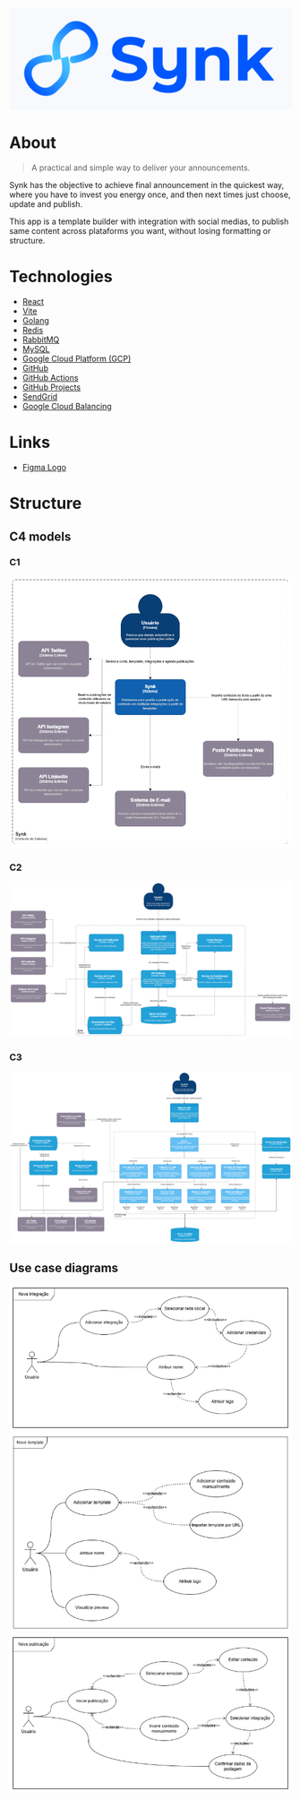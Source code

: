 ![Synk Logo](../assets/logo.png)
# About

> A practical and simple way to deliver your announcements.

Synk has the objective to achieve final announcement in the quickest way, where you have to invest you energy once, and then next times just choose, update and publish.

This app is a template builder with integration with social medias, to publish same content across plataforms you want, without losing formatting or structure.

# Technologies

- [React](https://react.dev/)
- [Vite](https://vitejs.dev/)
- [Golang](https://go.dev/)
- [Redis](https://redis.io/)
- [RabbitMQ](https://www.rabbitmq.com/)
- [MySQL](https://www.mysql.com/)
- [Google Cloud Platform (GCP)](https://cloud.google.com/)
- [GitHub](https://github.com/)
- [GitHub Actions](https://github.com/features/actions)
- [GitHub Projects](https://github.com/features/project-management)
- [SendGrid](https://sendgrid.com)
- [Google Cloud Balancing](https://cloud.google.com/load-balancing)

# Links

- [Figma Logo](https://www.figma.com/design/AarajzZLJxzLAWo32JJUB4/Logo-Synk?node-id=0-1&t=tXjK6b4N7Rq8ZCr1-1)

# Structure

## C4 models

### C1

![Context diagram](../assets/c1.png)

### C2

![Container diagram](../assets/c2.png)

### C3

![Component diagram](../assets/c3.png)

## Use case diagrams

![New integration diagram](../assets/new-integration.png)
![New template diagram](../assets/new-template.png)
![New post diagram](../assets/new-post.png)

